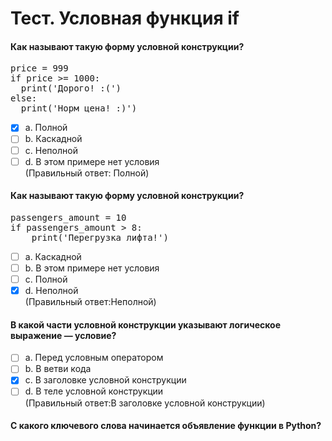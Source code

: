 # Тест. Условная функция if
#### Как называют такую форму условной конструкции?
<pre>
price = 999
if price >= 1000:
  print('Дорого! :(')
else:
  print('Норм цена! :)')
</pre>
- [X] a. Полной   
- [ ] b. Каскадной
- [ ] c. Неполной
- [ ] d. В этом примере нет условия<br>
(Правильный ответ: Полной)
#### Как называют такую форму условной конструкции?
<pre>
passengers_amount = 10
if passengers_amount > 8:
	print('Перегрузка лифта!')</pre>
- [ ] a. Каскадной
- [ ] b. В этом примере нет условия
- [ ] c. Полной 
- [X] d. Неполной<br>
   (Правильный ответ:Неполной)
#### В какой части условной конструкции указывают логическое выражение — условие?
- [ ] a. Перед условным оператором
- [ ] b. В ветви кода
- [X] c. В заголовке условной конструкции
- [ ] d. В теле условной конструкции<br>
(Правильный ответ:В заголовке условной конструкции)

#### С какого ключевого слова начинается объявление функции в Python?



 
